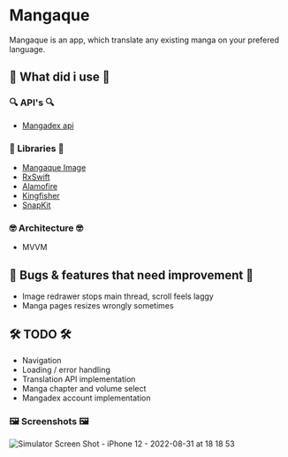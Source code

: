 # Mangaque

Mangaque is an app, which translate any existing manga on your prefered language.

## 🤔 What did i use 🤔

### 🔍 API's 🔍

- [Mangadex api](https://api.mangadex.org/docs/)

### 🤨 Libraries 🤨

- [Mangaque Image](https://github.com/jscelle/MangaqueImage)
- [RxSwift](https://github.com/ReactiveX/RxSwift)
- [Alamofire](https://github.com/Alamofire/Alamofire)
- [Kingfisher](https://github.com/onevcat/Kingfisher)
- [SnapKit](https://github.com/SnapKit/SnapKit)

### 🤓 Architecture 🤓

- MVVM

## 🔴 Bugs & features that need improvement 🔴

- Image redrawer stops main thread, scroll feels laggy
- Manga pages resizes wrongly sometimes

## 🛠 TODO 🛠

- Navigation
- Loading / error handling
- Translation API implementation
- Manga chapter and volume select
- Mangadex account implementation

### 🖼 Screenshots 🖼
![Simulator Screen Shot - iPhone 12 - 2022-08-31 at 18 18 53](https://user-images.githubusercontent.com/77747763/187715624-72183819-52a6-430b-940a-fd756c907585.png)
